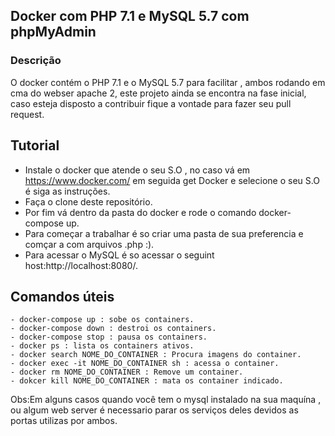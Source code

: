 ## Docker com PHP  7.1 e MySQL 5.7 com phpMyAdmin

### Descrição
O docker contém o PHP 7.1 e o MySQL 5.7 para facilitar , ambos rodando em cma do webser apache 2, este projeto ainda se encontra na fase inicial, caso esteja disposto a contribuir fique a vontade para fazer seu pull request.

## Tutorial
   - Instale o docker que atende o seu S.O , no caso vá em https://www.docker.com/ em seguida get Docker e selecione o seu S.O é siga as instruções.
   - Faça o clone deste repositório.
   - Por fim vá dentro da pasta do docker e rode o comando docker-compose up.
   - Para começar a trabalhar é so criar uma pasta de sua preferencia e comçar a com arquivos .php :).
   - Para acessar o MySQL é so acessar o seguint host:http://localhost:8080/.

## Comandos úteis
    - docker-compose up : sobe os containers.
    - docker-compose down : destroi os containers.
    - docker-compose stop : pausa os containers.
    - docker ps : lista os containers ativos.
    - docker search NOME_DO_CONTAINER : Procura imagens do container.
    - docker exec -it NOME_DO_CONTAINER sh : acessa o container.
    - docker rm NOME_DO_CONTAINER : Remove um container.
    - dokcer kill NOME_DO_CONTAINER : mata os container indicado.
Obs:Em alguns casos quando você tem o mysql instalado na sua maquína , ou algum web server é necessario parar os serviços deles devidos as portas utilizas por ambos.
